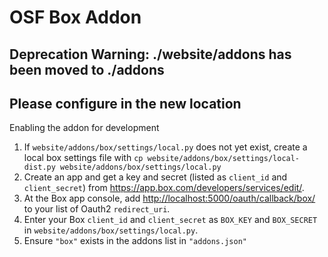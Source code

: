 # OSF Box Addon

## Deprecation Warning: ./website/addons has been moved to ./addons
## Please configure in the new location

Enabling the addon for development

1. If `website/addons/box/settings/local.py` does not yet exist, create a local box settings file with `cp website/addons/box/settings/local-dist.py website/addons/box/settings/local.py`
2. Create an app and get a key and secret  (listed as `client_id` and `client_secret`) from <https://app.box.com/developers/services/edit/>.  
3. At the Box app console, add <http://localhost:5000/oauth/callback/box/> to your list of Oauth2 `redirect_uri`.
4. Enter your Box `client_id` and `client_secret` as `BOX_KEY` and `BOX_SECRET` in `website/addons/box/settings/local.py`. 
5. Ensure `"box"` exists in the addons list in `"addons.json"`

